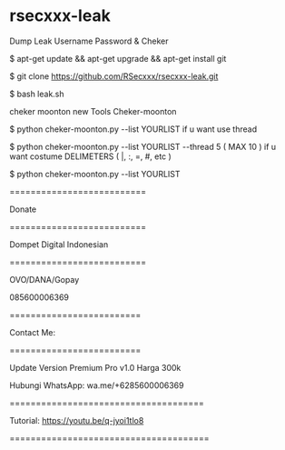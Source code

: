 # rsecxxx-leak
Dump Leak Username Password &amp; Cheker

$ apt-get update && apt-get upgrade && apt-get install git

$ git clone https://github.com/RSecxxx/rsecxxx-leak.git

$ bash leak.sh

cheker moonton new Tools Cheker-moonton

$ python cheker-moonton.py --list YOURLIST
if u want use thread

$ python cheker-moonton.py --list YOURLIST --thread 5 ( MAX 10 )
if u want costume DELIMETERS ( |, :, =, #, etc )

$ python cheker-moonton.py --list YOURLIST 



==========================

Donate

==========================

Dompet Digital Indonesian

==========================

OVO/DANA/Gopay

085600006369

=========================

Contact Me:

=========================

Update Version 
Premium Pro v1.0
Harga 300k

Hubungi 
WhatsApp: wa.me/+6285600006369

=====================================

Tutorial: https://youtu.be/q-jyoi1tlo8

======================================
